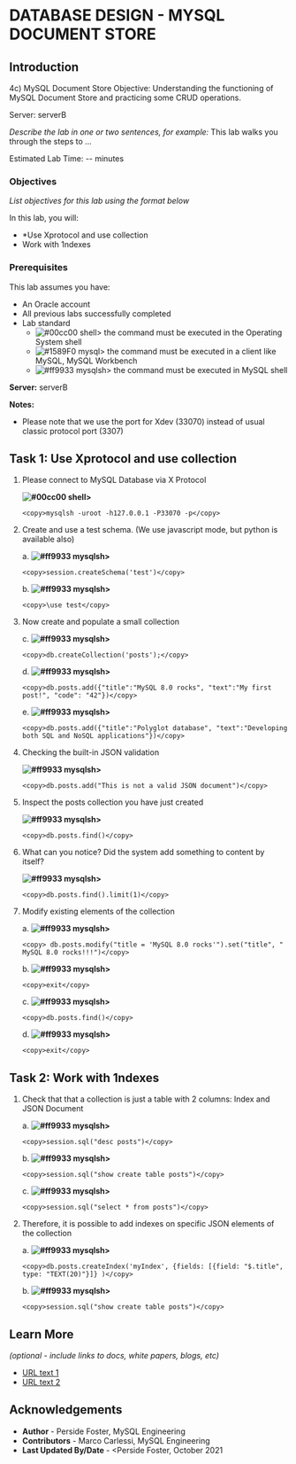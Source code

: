 # DATABASE DESIGN - MYSQL DOCUMENT STORE

## Introduction

4c) MySQL Document Store
Objective: Understanding the functioning of MySQL Document Store and practicing some CRUD operations.

Server: serverB

*Describe the lab in one or two sentences, for example:* This lab walks you through the steps to ...

Estimated Lab Time: -- minutes

### Objectives

*List objectives for this lab using the format below*

In this lab, you will:
* *Use Xprotocol and use collection
* Work with 1ndexes

### Prerequisites 

This lab assumes you have:
* An Oracle account
* All previous labs successfully completed
* Lab standard  
    - ![#00cc00](https://via.placeholder.com/15/00cc00/000000?text=+) shell> the command must be executed in the Operating System shell
    - ![#1589F0](https://via.placeholder.com/15/1589F0/000000?text=+) mysql> the command must be executed in a client like MySQL, MySQL Workbench
    - ![#ff9933](https://via.placeholder.com/15/ff9933/000000?text=+) mysqlsh> the command must be executed in MySQL shell
    
**Server:** serverB

**Notes:**
- Please note that we use the port for Xdev (33070) instead of usual classic protocol port (3307)


## Task 1: Use Xprotocol and use collection

1. Please connect to MySQL Database via X Protocol

	**![#00cc00](https://via.placeholder.com/15/00cc00/000000?text=+) shell>** 

    ```
    <copy>mysqlsh -uroot -h127.0.0.1 -P33070 -p</copy>
    ```
2. Create and use a test schema. (We use javascript mode, but python is available also)
	
	a. **![#ff9933](https://via.placeholder.com/15/ff9933/000000?text=+) mysqlsh>** 

    ```
    <copy>session.createSchema('test')</copy>
    ```
	b. **![#ff9933](https://via.placeholder.com/15/ff9933/000000?text=+) mysqlsh>** 

    ```
    <copy>\use test</copy>
    ```
3. Now create and populate a small collection
	
	c. **![#ff9933](https://via.placeholder.com/15/ff9933/000000?text=+) mysqlsh>** 

    ```
    <copy>db.createCollection('posts');</copy>
    ```
	d. **![#ff9933](https://via.placeholder.com/15/ff9933/000000?text=+) mysqlsh>** 

    ```
    <copy>db.posts.add({"title":"MySQL 8.0 rocks", "text":"My first post!", "code": "42"})</copy>
    ```
	e. **![#ff9933](https://via.placeholder.com/15/ff9933/000000?text=+) mysqlsh>** 

    ```
    <copy>db.posts.add({"title":"Polyglot database", "text":"Developing both SQL and NoSQL applications"})</copy>
    ```
4. Checking the built-in JSON validation
	
	**![#ff9933](https://via.placeholder.com/15/ff9933/000000?text=+) mysqlsh>** 

    ```
    <copy>db.posts.add("This is not a valid JSON document")</copy>
    ```
5. Inspect the posts collection you have just created 
	
	**![#ff9933](https://via.placeholder.com/15/ff9933/000000?text=+) mysqlsh>** 

    ```
    <copy>db.posts.find()</copy>
    ```
6. What can you notice? Did the system add something to content by itself?
	
	**![#ff9933](https://via.placeholder.com/15/ff9933/000000?text=+) mysqlsh>** 

    ```
    <copy>db.posts.find().limit(1)</copy>
    ```
7.  Modify existing elements of the collection
	
	a. **![#ff9933](https://via.placeholder.com/15/ff9933/000000?text=+) mysqlsh>** 
     ```
    <copy> db.posts.modify("title = 'MySQL 8.0 rocks'").set("title", " MySQL 8.0 rocks!!!")</copy>
    ```
    b. **![#ff9933](https://via.placeholder.com/15/ff9933/000000?text=+) mysqlsh>** 
    ```
    <copy>exit</copy>
    ```
	c. **![#ff9933](https://via.placeholder.com/15/ff9933/000000?text=+) mysqlsh>** 
    ```
    <copy>db.posts.find()</copy>
    ```
    d. **![#ff9933](https://via.placeholder.com/15/ff9933/000000?text=+) mysqlsh>** 
    ```
    <copy>exit</copy>
    ```
## Task 2: Work with 1ndexes

1. Check that that a collection is just a table with 2 columns: Index and JSON Document
	
	a. **![#ff9933](https://via.placeholder.com/15/ff9933/000000?text=+) mysqlsh>** 

    ```
    <copy>session.sql("desc posts")</copy>
    ```
	b. **![#ff9933](https://via.placeholder.com/15/ff9933/000000?text=+) mysqlsh>** 

    ```
    <copy>session.sql("show create table posts")</copy>
    ```
	c. **![#ff9933](https://via.placeholder.com/15/ff9933/000000?text=+) mysqlsh>** 

    ```
    <copy>session.sql("select * from posts")</copy>
    ```
2. Therefore, it is possible to add indexes on specific JSON elements of the collection

	a. **![#ff9933](https://via.placeholder.com/15/ff9933/000000?text=+) mysqlsh>** 

    ```
    <copy>db.posts.createIndex('myIndex', {fields: [{field: "$.title", type: "TEXT(20)"}]} )</copy>
    ```
	b. **![#ff9933](https://via.placeholder.com/15/ff9933/000000?text=+) mysqlsh>** 

    ```
    <copy>session.sql("show create table posts")</copy>
    ```

## Learn More

*(optional - include links to docs, white papers, blogs, etc)*

* [URL text 1](http://docs.oracle.com)
* [URL text 2](http://docs.oracle.com)

## Acknowledgements
* **Author** - Perside Foster, MySQL Engineering
* **Contributors** -  Marco Carlessi, MySQL Engineering
* **Last Updated By/Date** - <Perside Foster, October 2021